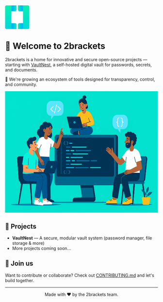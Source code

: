 <p>
  <img src="https://github.com/2brackets/.github/blob/main/images/icon.png?raw=true" alt="2brackets logo" width="80" style="vertical-align: middle;"/>
</p>

# 👋 Welcome to 2brackets

2brackets is a home for innovative and secure open-source projects — starting with [VaultNest](https://github.com/2brackets/vaultnest.clients), a self-hosted digital vault for passwords, secrets, and documents.

🌱 We're growing an ecosystem of tools designed for transparency, control, and community.

<p align="center">
  <img src="https://github.com/2brackets/.github/blob/main/images/banner.png?raw=true" alt="Banner showing developers building together" width="1200" height="400"/>
</p>

## 🧩 Projects
- **VaultNest** — A secure, modular vault system (password manager, file storage & more)
- More projects coming soon...

## 🤝 Join us
Want to contribute or collaborate? Check out [CONTRIBUTING.md](https://github.com/2brackets/.github/blob/main/CONTRIBUTING.md) and let's build together.

---

<p align="center">Made with ❤️ by the 2brackets team.</p>
